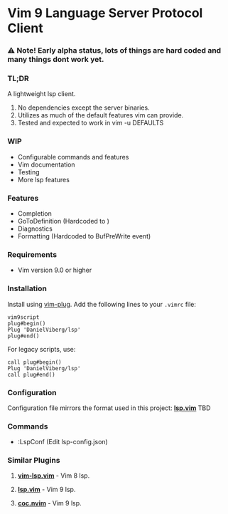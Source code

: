 # Vim 9 Language Server Protocol Client


### ⚠️ Note! Early alpha status, lots of things are hard coded and many things dont work yet.

### TL;DR
A lightweight lsp client. 
1. No dependencies except the server binaries.
2. Utilizes as much of the default features vim can provide.
3. Tested and expected to work in vim -u DEFAULTS

### WIP
- Configurable commands and features
- Vim documentation
- Testing
- More lsp features

### Features
- Completion
- GoToDefinition (Hardcoded to <Enter>)
- Diagnostics
- Formatting (Hardcoded to BufPreWrite event)

### Requirements
- Vim version 9.0 or higher

### Installation
Install using [vim-plug](https://github.com/junegunn/vim-plug). Add the following lines to your `.vimrc` file:

```
vim9script
plug#begin()
Plug 'DanielViberg/lsp'
plug#end()
```

For legacy scripts, use:

```
call plug#begin()
Plug 'DanielViberg/lsp'
call plug#end()
```

### Configuration
Configuration file mirrors the format used in this project: [**lsp.vim**](https://github.com/yegappan/lsp) 
TBD

### Commands
- :LspConf (Edit lsp-config.json)

### Similar Plugins

1. [**vim-lsp.vim**](https://github.com/prabirshrestha/vim-lsp) - Vim 8 lsp.

2. [**lsp.vim**](https://github.com/yegappan/lsp) - Vim 9 lsp.

3. [**coc.nvim**](https://github.com/neoclide/coc.nvim) - Vim 9 lsp.
